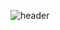 ![header](https://capsule-render.vercel.app/api?type=waving&color=gradient&customColorList=3&height=300&section=header&text=yakcom&fontSize=90&fontAlignY=40&animation=fadeIn)


